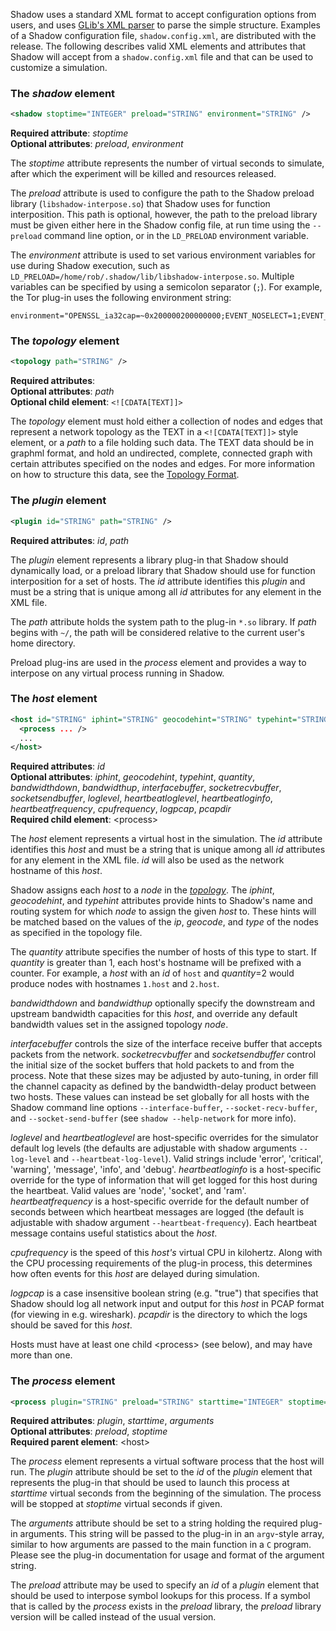 Shadow uses a standard XML format to accept configuration options from users, and uses [GLib's XML parser](https://developer.gnome.org/glib/stable/glib-Simple-XML-Subset-Parser.html) to parse the simple structure. Examples of a Shadow configuration file, `shadow.config.xml`, are distributed with the release. The following describes valid XML elements and attributes that Shadow will accept from a `shadow.config.xml` file and that can be used to customize a simulation.

### The _shadow_ element
```xml
<shadow stoptime="INTEGER" preload="STRING" environment="STRING" />
```
**Required attribute**: _stoptime_  
**Optional attributes**: _preload_, _environment_  

The _stoptime_ attribute represents the number of virtual seconds to simulate, after which the experiment will be killed and resources released.

The _preload_ attribute is used to configure the path to the Shadow preload library (`libshadow-interpose.so`) that Shadow uses for function interposition. This path is optional, however, the path to the preload library must be given either here in the Shadow config file, at run time using the `--preload` command line option, or in the `LD_PRELOAD` environment variable.

The _environment_ attribute is used to set various environment variables for use during Shadow execution, such as `LD_PRELOAD=/home/rob/.shadow/lib/libshadow-interpose.so`. Multiple variables can be specified by using a semicolon separator (`;`). For example, the Tor plug-in uses the following environment string: 

```
environment="OPENSSL_ia32cap=~0x200000200000000;EVENT_NOSELECT=1;EVENT_NOPOLL=1;EVENT_NOKQUEUE=1;EVENT_NODEVPOLL=1;EVENT_NOEVPORT=1;EVENT_NOWIN32=1"
```

### The _topology_ element
```xml
<topology path="STRING" />
```
**Required attributes**:  
**Optional attributes**: _path_  
**Optional child element**: `<![CDATA[TEXT]]>`

The _topology_ element must hold either a collection of nodes and edges that represent a network topology as the TEXT in a `<![CDATA[TEXT]]>` style element, or a _path_ to a file holding such data. The TEXT data should be in graphml format, and hold an undirected, complete, connected graph with certain attributes specified on the nodes and edges. For more information on how to structure this data, see the [Topology Format](3.2-Network-Config.md).

### The _plugin_ element
```xml
<plugin id="STRING" path="STRING" />
```
**Required attributes**: _id_, _path_  

The _plugin_ element represents a library plug-in that Shadow should dynamically load, or a preload library that Shadow should use for function interposition for a set of hosts. The _id_ attribute identifies this _plugin_ and must be a string that is unique among all _id_ attributes for any element in the XML file. 

The _path_ attribute holds the system path to the plug-in `*.so` library. If _path_ begins with `~/`, the path will be considered relative to the current user's home directory.

Preload plug-ins are used in the _process_ element and provides a way to interpose on any virtual process running in Shadow.

### The _host_ element
```xml
<host id="STRING" iphint="STRING" geocodehint="STRING" typehint="STRING" quantity="INTEGER" bandwidthdown="INTEGER" bandwidthup="INTEGER" interfacebuffer="INTEGER" socketrecvbuffer="INTEGER" socketsendbuffer="INTEGER" loglevel="STRING" heartbeatloglevel="STRING" heartbeatloginfo="STRING" heartbeatfrequency="INTEGER" cpufrequency="INTEGER" logpcap="STRING" pcapdir="STRING">
  <process ... />
  ...
</host>
```
**Required attributes**: _id_  
**Optional attributes**: _iphint_, _geocodehint_, _typehint_, _quantity_, _bandwidthdown_, _bandwidthup_, _interfacebuffer_, _socketrecvbuffer_, _socketsendbuffer_, _loglevel_, _heartbeatloglevel_, _heartbeatloginfo_, _heartbeatfrequency_, _cpufrequency_, _logpcap_, _pcapdir_  
**Required child element**: \<process\>  

The _host_ element represents a virtual host in the simulation. The _id_ attribute identifies this _host_ and must be a string that is unique among all _id_ attributes for any element in the XML file. _id_ will also be used as the network hostname of this _host_.

Shadow assigns each _host_ to a _node_ in the [_topology_](3.2-Network-Config.md). The _iphint_, _geocodehint_, and _typehint_ attributes provide hints to Shadow's name and routing system for which _node_ to assign the given _host_ to. These hints will be matched based on the values of the _ip_, _geocode_, and _type_ of the nodes as specified in the topology file.

The _quantity_ attribute specifies the number of hosts of this type to start. If _quantity_ is greater than 1, each host's hostname will be prefixed with a counter. For example, a _host_ with an _id_ of `host` and _quantity_=2 would produce nodes with hostnames `1.host` and `2.host`.

_bandwidthdown_ and _bandwidthup_ optionally specify the downstream and upstream bandwidth capacities for this _host_, and override any default bandwidth values set in the assigned topology _node_.

_interfacebuffer_ controls the size of the interface receive buffer that accepts packets from the network. _socketrecvbuffer_ and _socketsendbuffer_ control the initial size of the socket buffers that hold packets to and from the process. Note that these sizes may be adjusted by auto-tuning, in order fill the channel capacity as defined by the bandwidth-delay product between two hosts. These values can instead be set globally for all hosts with the Shadow command line options `--interface-buffer`, `--socket-recv-buffer`, and `--socket-send-buffer` (see `shadow --help-network` for more info).

_loglevel_ and _heartbeatloglevel_ are host-specific overrides for the simulator default log levels (the defaults are adjustable with shadow arguments `--log-level` and `--heartbeat-log-level`). Valid strings include 'error', 'critical', 'warning', 'message', 'info', and 'debug'. _heartbeatloginfo_ is a host-specific override for the type of information that will get logged for this host during the heartbeat. Valid values are 'node', 'socket', and 'ram'. _heartbeatfrequency_ is a host-specific override for the default number of seconds between which heartbeat messages are logged (the default is adjustable with shadow argument `--heartbeat-frequency`). Each heartbeat message contains useful statistics about the _host_.

_cpufrequency_ is the speed of this _host's_ virtual CPU in kilohertz. Along with the CPU processing requirements of the plug-in process, this determines how often events for this _host_ are delayed during simulation.

_logpcap_ is a case insensitive boolean string (e.g. "true") that specifies that Shadow should log all network input and output for this _host_ in PCAP format (for viewing in e.g. wireshark). _pcapdir_ is the directory to which the logs should be saved for this _host_.

Hosts must have at least one child \<process\> (see below), and may have more than one.

### The _process_ element
```xml
<process plugin="STRING" preload="STRING" starttime="INTEGER" stoptime="INTEGER" arguments="STRING" />
```
**Required attributes**: _plugin_, _starttime_, _arguments_  
**Optional attributes**: _preload_, _stoptime_  
**Required parent element**: \<host\>

The _process_ element represents a virtual software process that the host will run. The _plugin_ attribute should be set to the _id_ of the _plugin_ element that represents the plug-in that should be used to launch this process at _starttime_ virtual seconds from the beginning of the simulation. The process will be stopped at _stoptime_ virtual seconds if given.

The _arguments_ attribute should be set to a string holding the required plug-in arguments. This string will be passed to the plug-in in an `argv`-style array, similar to how arguments are passed to the main function in a `C` program. Please see the plug-in documentation for usage and format of the argument string.

The _preload_ attribute may be used to specify an _id_ of a _plugin_ element that should be used to interpose symbol lookups for this process. If a symbol that is called by the _process_ exists in the _preload_ library, the _preload_ library version will be called instead of the usual version.
